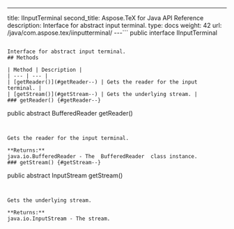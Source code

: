 ---
title: IInputTerminal
second_title: Aspose.TeX for Java API Reference
description: Interface for abstract input terminal.
type: docs
weight: 42
url: /java/com.aspose.tex/iinputterminal/
---```
public interface IInputTerminal
```

Interface for abstract input terminal.
## Methods

| Method | Description |
| --- | --- |
| [getReader()](#getReader--) | Gets the reader for the input terminal. |
| [getStream()](#getStream--) | Gets the underlying stream. |
### getReader() {#getReader--}
```
public abstract BufferedReader getReader()
```


Gets the reader for the input terminal.

**Returns:**
java.io.BufferedReader - The  BufferedReader  class instance.
### getStream() {#getStream--}
```
public abstract InputStream getStream()
```


Gets the underlying stream.

**Returns:**
java.io.InputStream - The stream.
